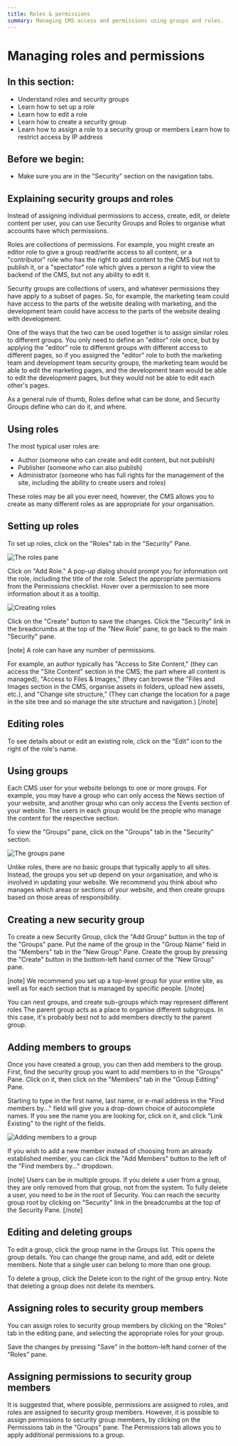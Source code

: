 ```yaml
---
title: Roles & permissions
summary: Managing CMS access and permissions using groups and roles.
---
```


# Managing roles and permissions

## In this section:
	
* Understand roles and security groups
* Learn how to set up a role
* Learn how to edit a role
* Learn how to create a security group
* Learn how to assign a role to a security group or members
Learn how to restrict access by IP address

## Before we begin:

* Make sure you are in the "Security" section on the navigation tabs.

## Explaining security groups and roles

Instead of assigning individual permissions to access, create, edit, or delete content per user, you can use Security Groups and Roles to organise what accounts have which permissions.  

Roles are collections of permissions.  For example, you might create an editor role to give a group read/write access to all content, or a "contributor" role who has the right to add content to the CMS but not to publish it, or a "spectator" role which gives a person a right to view the backend of the CMS, but not any ability to edit it.

Security groups are collections of users, and whatever permissions they have apply to a subset of pages. So, for example, the marketing team could have access to the parts of the website dealing with marketing, and the development team could have access to the parts of the website dealing with development.

One of the ways that the two can be used together is to assign similar roles to different groups.  You only need to define an "editor" role once, but by applying the "editor" role to different groups with different access to different pages, so if you assigned the "editor" role to both the marketing team and development team security groups, the marketing team would be able to edit the marketing pages, and the development team would be able to edit the development pages, but they would not be able to edit each other's pages.

As a general rule of thumb, Roles define what can be done, and Security Groups define who can do it, and where.

## Using roles

The most typical user roles are:

* Author (someone who can create and edit content, but not publish)
* Publisher (someone who can also publish)
* Administrator (someone who has full rights for the management of the site, including the ability to create users and roles)

These roles may be all you ever need, however, the CMS allows you to create as many different roles as are appropriate for your organisation.

## Setting up roles

To set up roles, click on the "Roles" tab in the "Security" Pane.

![The roles pane](/_images/roles-pane.png)

Click on "Add Role." A pop-up dialog should prompt you for information ont the role, including the title of the role.  Select the appropriate permissions from the Permissions checklist. Hover over a permission to see more information about it as a tooltip.

![Creating roles](/_images/creating-roles.png)

Click on the "Create" button to save the changes. Click the "Security" link in the breadcrumbs at the top of the "New Role" pane, to go back to the main "Security" pane.

[note]
A role can have any number of permissions.

For example, an author typically has "Access to Site Content," (they can access the "Site Content" section in the CMS; the part where all content is managed), "Access to Files & Images," (they can browse the "Files and Images section in the CMS, organise assets in folders, upload new assets, etc.), and "Change site structure," (They can change the location for a page in the site tree and so manage the site structure and navigation.)
[/note]

## Editing roles

To see details about or edit an existing role, click on the "Edit" icon to the right of the role's name.  

## Using groups

Each CMS user for your website belongs to one or more groups. For example, you may have a group who can only access the News section of your website, and another group who can only access the Events section of your website. The users in each group would be the people who manage the content for the respective section.

To view the "Groups" pane, click on the "Groups" tab in the "Security" section.

![The groups pane](/_images/groups-pane.png)

Unlike roles, there are no basic groups that typically apply to all sites. Instead, the groups you set up depend on your organisation, and who is involved in updating your website. We recommend you think about who manages which areas or sections of your website, and then create groups based on those areas of responsibility.

## Creating a new security group

To create a new Security Group, click the "Add Group" button in the top of the "Groups" pane. Put the name of the group in the "Group Name" field in the "Members" tab in the "New Group" Pane.  Create the group by pressing the "Create" button in the bottom-left hand corner of the "New Group" pane.

[note]
We recommend you set up a top-level group for your entire site, as well as for each section that is managed by specific people.
[/note]

You can nest groups, and create sub-groups which may represent different roles The parent group acts as a place to organise different subgroups.  In this case, it's probably best not to add members directly to the parent group.

## Adding members to groups

Once you have created a group, you can then add members to the group. First, find the security group you want to add members to in the "Groups" Pane. Click on it, then click on the "Members" tab in the "Group Editing" Pane.

Starting to type in the first name, last name, or e-mail address in the "Find members by..." field will give you a drop-down choice of autocomplete names. If you see the name you are looking for, click on it, and click "Link Existing" to the right of the fields.

![Adding members to a group](/_images/adding-member-to-group.png)

If you wish to add a new member instead of choosing from an already established member, you can click the "Add Members" button to the left of the "Find members by..." dropdown.

[note]
Users can be in multiple groups.  If you delete a user from a group, they are only removed from that group, not from the system.  To fully delete a user, you need to be in the root of Security.  You can reach the security group root by clicking on "Security" link in the breadcrumbs at the top of the Security Pane.
[/note]

## Editing and deleting groups

To edit a group, click the group name in the Groups list. This opens the group details. You can change the group name, and add, edit or delete members. Note that a single user can belong to more than one group.

To delete a group, click the Delete icon to the right of the group entry. Note that deleting a group does not delete its members.

## Assigning roles to security group members

You can assign roles to security group members by clicking on the "Roles" tab in the editing pane, and selecting the appropriate roles for your group.

Save the changes by pressing "Save" in the bottom-left hand corner of the "Roles" pane.

## Assigning permissions to security group members

It is suggested that, where possible, permissions are assigned to roles, and roles are assigned to security group members.  However, it is possible to assign permissions to security group members, by clicking on the Permissions tab in the "Groups" pane.  The Permissions tab allows you to apply additional permissions to a group.
